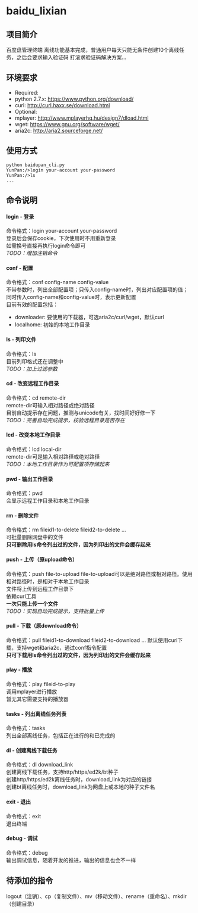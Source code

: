 baidu_lixian
============

## 项目简介
百度盘管理终端
离线功能基本完成，普通用户每天只能无条件创建10个离线任务，之后会要求输入验证码
打滚求验证码解决方案...

## 环境要求
 * Required:
  * python 2.7.x: https://www.python.org/download/
  * curl: http://curl.haxx.se/download.html
 * Optional:
  * mplayer: http://www.mplayerhq.hu/design7/dload.html
  * wget: https://www.gnu.org/software/wget/
  * aria2c: http://aria2.sourceforge.net/

## 使用方式
```
python baidupan_cli.py
YunPan:/>login your-account your-password
YunPan:/>ls
...
```

## 命令说明
#### login - 登录
命令格式：login your-account your-password  
登录后会保存cookie，下次使用时不用重新登录  
如需换号直接再执行login命令即可  
*TODO：增加注销命令*  

#### conf - 配置
命令格式：conf config-name config-value  
不带参数时，列出全部配置项；只传入config-name时，列出对应配置项的值；同时传入config-name和config-value时，表示更新配置  
目前有效的配置包括：
 * downloader: 要使用的下载器，可选aria2c/curl/wget，默认curl
 * localhome: 初始的本地工作目录

#### ls - 列印文件
命令格式：ls  
目前列印格式还在调整中  
*TODO：加上过滤参数*  

#### cd - 改变远程工作目录
命令格式：cd remote-dir  
remote-dir可输入相对路径或绝对路径  
目前自动提示存在问题，推测与unicode有关，找时间好好修一下  
*TODO：完善自动完成提示，校验远程目录是否存在*  

#### lcd - 改变本地工作目录
命令格式：lcd local-dir  
remote-dir可是输入相对路径或绝对路径  
*TODO：本地工作目录作为可配置项存储起来*  

#### pwd - 输出工作目录
命令格式：pwd  
会显示远程工作目录和本地工作目录  

#### rm - 删除文件
命令格式：rm fileid1-to-delete fileid2-to-delete ...  
可批量删除网盘中的文件  
**只可删除用ls命令列出过的文件，因为列印出的文件会缓存起来**  

#### push - 上传（原upload命令）
命令格式：push file-to-upload
file-to-upload可以是绝对路径或相对路径。使用相对路径时，是相对于本地工作目录  
文件将上传到远程工作目录下  
依赖curl工具  
**一次只能上传一个文件**  
*TODO：实现自动完成提示，支持批量上传*  

#### pull - 下载（原download命令）
命令格式：pull fileid1-to-download fileid2-to-download ...
默认使用curl下载，支持wget和aria2c，通过conf指令配置  
**只可下载用ls命令列出过的文件，因为列印出的文件会缓存起来**  

#### play - 播放
命令格式：play fileid-to-play  
调用mplayer进行播放  
暂无其它需要支持的播放器  

#### tasks - 列出离线任务列表  
命令格式：tasks  
列出全部离线任务，包括正在进行的和已完成的  

#### dl - 创建离线下载任务  
命令格式：dl download_link  
创建离线下载任务，支持http/https/ed2k/bt种子  
创建http/https/ed2k离线任务时，download_link为对应的链接  
创建bt离线任务时，download_link为网盘上或本地的种子文件名  

#### exit - 退出  
命令格式：exit  
退出终端  

#### debug - 调试
命令格式：debug  
输出调试信息，随着开发的推进，输出的信息也会不一样  

## 待添加的指令
logout（注销）、cp（复制文件）、mv（移动文件）、rename（重命名）、mkdir（创建目录）